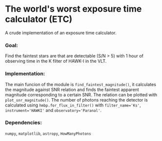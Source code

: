 # The world's worst exposure time calculator (ETC)
    
A crude implementation of an exposure time calculator.

### Goal: 
Find the faintest stars are that are detectable (S/N > 5) with 1 hour of observing time in the K filter of HAWK-I in the VLT.

### Implementation:
The main funcion of the module is `find_faintest_magnitude()`, it calculates the magnitude against SNR relation and finds the faintest apparent magnitude corresponding to a certain SNR. The relation can be plotted with `plot_snr_magnitude()`.
The number of photons reaching the detector is calculated using `hmbp.for_flux_in_filter()` with `filter_name='Ks'`, `instrument='HAWKI'` and `observatory='Paranal'`.

### Dependencies:
`numpy`, `matplotlib`, `astropy`, `HowManyPhotons`
